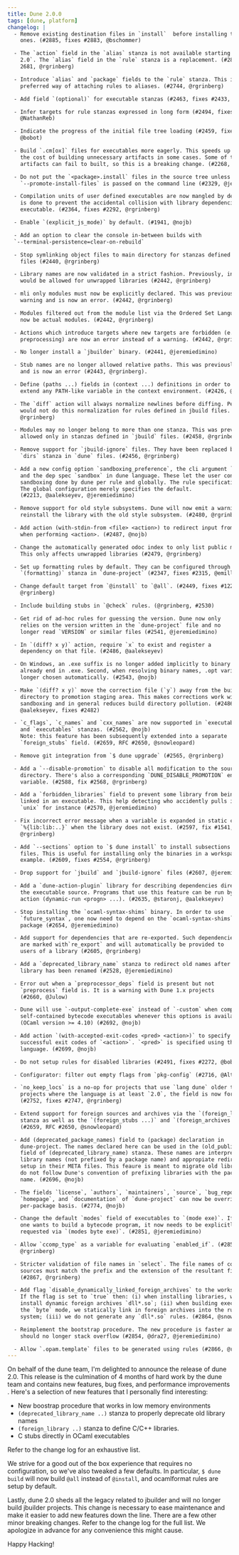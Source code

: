 ```yaml
---
title: Dune 2.0.0
tags: [dune, platform]
changelog: |
  - Remove existing destination files in `install`  before installing the new
    ones. (#2885, fixes #2883, @bschommer)

  - The `action` field in the `alias` stanza is not available starting `lang dune
    2.0`. The `alias` field in the `rule` stanza is a replacement. (#2846, fixes
    2681, @rgrinberg)

  - Introduce `alias` and `package` fields to the `rule` stanza. This is the
    preferred way of attaching rules to aliases. (#2744, @rgrinberg)

  - Add field `(optional)` for executable stanzas (#2463, fixes #2433, @bobot)

  - Infer targets for rule stanzas expressed in long form (#2494, fixes #2469,
    @NathanReb)

  - Indicate the progress of the initial file tree loading (#2459, fixes #2374,
    @bobot)

  - Build `.cm[ox]` files for executables more eagerly. This speeds up builds at
    the cost of building unnecessary artifacts in some cases. Some of these extra
    artifacts can fail to built, so this is a breaking change. (#2268, @rgrinberg)

  - Do not put the `<package>.install` files in the source tree unless `-p` or
    `--promote-install-files` is passed on the command line (#2329, @jeremiedimino)

  - Compilation units of user defined executables are now mangled by default. This
    is done to prevent the accidental collision with library dependencies of the
    executable. (#2364, fixes #2292, @rgrinberg)

  - Enable `(explicit_js_mode)` by default. (#1941, @nojb)

  - Add an option to clear the console in-between builds with
  `--terminal-persistence=clear-on-rebuild`

  - Stop symlinking object files to main directory for stanzas defined `jbuild`
    files (#2440, @rgrinberg)

  - Library names are now validated in a strict fashion. Previously, invalid names
    would be allowed for unwrapped libraries (#2442, @rgrinberg)

  - mli only modules must now be explicitly declared. This was previously a
    warning and is now an error. (#2442, @rgrinberg)

  - Modules filtered out from the module list via the Ordered Set Language must
    now be actual modules. (#2442, @rgrinberg)

  - Actions which introduce targets where new targets are forbidden (e.g.
    preprocessing) are now an error instead of a warning. (#2442, @rgrinberg)

  - No longer install a `jbuilder` binary. (#2441, @jeremiedimino)

  - Stub names are no longer allowed relative paths. This was previously a warning
    and is now an error (#2443, @rgrinberg).

  - Define (paths ...) fields in (context ...) definitions in order to set or
    extend any PATH-like variable in the context environment. (#2426, @nojb)

  - The `diff` action will always normalize newlines before diffing. Perviousy, it
    would not do this normalization for rules defined in jbuild files. (#2457,
    @rgrinberg)

  - Modules may no longer belong to more than one stanza. This was previously
    allowed only in stanzas defined in `jbuild` files. (#2458, @rgrinberg)

  - Remove support for `jbuild-ignore` files. They have been replaced by the the
    `dirs` stanza in `dune` files. (#2456, @rgrinberg)

  - Add a new config option `sandboxing_preference`, the cli argument `--sandbox`,
    and the dep spec `sandbox` in dune language. These let the user control the level of
    sandboxing done by dune per rule and globally. The rule specification takes precedence.
    The global configuration merely specifies the default.
    (#2213, @aalekseyev, @jeremiedimino)

  - Remove support for old style subsystems. Dune will now emit a warning to
    reinstall the library with the old style subsystem. (#2480, @rgrinberg)

  - Add action (with-stdin-from <file> <action>) to redirect input from <file>
    when performing <action>. (#2487, @nojb)

  - Change the automatically generated odoc index to only list public modules.
    This only affects unwrapped libraries (#2479, @rgrinberg)

  - Set up formatting rules by default. They can be configured through a new
    `(formatting)` stanza in `dune-project` (#2347, fixes #2315, @emillon)

  - Change default target from `@install` to `@all`. (#2449, fixes #1220,
    @rgrinberg)

  - Include building stubs in `@check` rules. (@rgrinberg, #2530)

  - Get rid of ad-hoc rules for guessing the version. Dune now only
    relies on the version written in the `dune-project` file and no
    longer read `VERSION` or similar files (#2541, @jeremiedimino)

  - In `(diff? x y)` action, require `x` to exist and register a
    dependency on that file. (#2486, @aalekseyev)

  - On Windows, an .exe suffix is no longer added implicitly to binary names that
    already end in .exe. Second, when resolving binary names, .opt variants are no
    longer chosen automatically. (#2543, @nojb)

  - Make `(diff? x y)` move the correction file (`y`) away from the build
    directory to promotion staging area. This makes corrections work with
    sandboxing and in general reduces build directory pollution. (#2486,
    @aalekseyev, fixes #2482)

  - `c_flags`, `c_names` and `cxx_names` are now supported in `executable`
    and `executables` stanzas. (#2562, @nojb)
    Note: this feature has been subsequently extended into a separate
    `foreign_stubs` field. (#2659, RFC #2650, @snowleopard)

  - Remove git integration from `$ dune upgrade` (#2565, @rgrinberg)

  - Add a `--disable-promotion` to disable all modification to the source
    directory. There's also a corresponding `DUNE_DISABLE_PROMOTION` environment
    variable. (#2588, fix #2568, @rgrinberg)

  - Add a `forbidden_libraries` field to prevent some library from being
    linked in an executable. This help detecting who accidently pulls in
    `unix` for instance (#2570, @jeremiedimino)

  - Fix incorrect error message when a variable is expanded in static context:
    `%{lib:lib:..}` when the library does not exist. (#2597, fix #1541,
    @rgrinberg)

  - Add `--sections` option to `$ dune install` to install subsections of .install
    files. This is useful for installing only the binaries in a workspace for
    example. (#2609, fixes #2554, @rgrinberg)

  - Drop support for `jbuild` and `jbuild-ignore` files (#2607, @jeremiedimino)

  - Add a `dune-action-plugin` library for describing dependencies direcly in
    the executable source. Programs that use this feature can be run by a new
    action (dynamic-run <progn> ...). (#2635, @staronj, @aalekseyev)

  - Stop installing the `ocaml-syntax-shims` binary. In order to use
    `future_syntax`, one now need to depend on the `ocaml-syntax-shims`
    package (#2654, @jeremiedimino)

  - Add support for dependencies that are re-exported. Such dependencies
    are marked with`re_export` and will automatically be provided to
    users of a library (#2605, @rgrinberg)

  - Add a `deprecated_library_name` stanza to redirect old names after a
    library has been renamed (#2528, @jeremiedimino)

  - Error out when a `preprocessor_deps` field is present but not
    `preprocess` field is. It is a warning with Dune 1.x projects
    (#2660, @Julow)

  - Dune will use `-output-complete-exe` instead of `-custom` when compiling
    self-contained bytecode executables whenever this options is available
    (OCaml version >= 4.10) (#2692, @nojb)

  - Add action `(with-accepted-exit-codes <pred> <action>)` to specify the set of
    successful exit codes of `<action>`. `<pred>` is specified using the predicate
    language. (#2699, @nojb)

  - Do not setup rules for disabled libraries (#2491, fixes #2272, @bobot)

  - Configurator: filter out empty flags from `pkg-config` (#2716, @AltGr)

  - `no_keep_locs` is a no-op for projects that use `lang dune` older than 2.0. In
    projects where the language is at least `2.0`, the field is now forbidden.
    (#2752, fixes #2747, @rgrinberg)

  - Extend support for foreign sources and archives via the `(foreign_library ...)`
    stanza as well as the `(foreign_stubs ...)` and `(foreign_archives ...)` fields.
    (#2659, RFC #2650, @snowleopard)

  - Add (deprecated_package_names) field to (package) declaration in
    dune-project. The names declared here can be used in the (old_public_name)
    field of (deprecated_library_name) stanza. These names are interpreted as
    library names (not prefixed by a package name) and appropiate redirections are
    setup in their META files. This feaure is meant to migrate old libraries which
    do not follow Dune's convention of prefixing libraries with the package
    name. (#2696, @nojb)

  - The fields `license`, `authors`, `maintainers`, `source`, `bug_reports`,
    `homepage`, and `documentation` of `dune-project` can now be overriden on a
    per-package basis. (#2774, @nojb)

  - Change the default `modes` field of executables to `(mode exe)`. If
    one wants to build a bytecode program, it now needs to be explicitly
    requested via `(modes byte exe)`. (#2851, @jeremiedimino)

  - Allow `ccomp_type` as a variable for evaluating `enabled_if`. (#2855, @dra27,
    @rgrinberg)

  - Stricter validation of file names in `select`. The file names of conditional
    sources must match the prefix and the extension of the resultant filename.
    (#2867, @rgrinberg)

  - Add flag `disable_dynamically_linked_foreign_archives` to the workspace file.
    If the flag is set to `true` then: (i) when installing libraries, we do not
    install dynamic foreign archives `dll*.so`; (ii) when building executables in
    the `byte` mode, we statically link in foreign archives into the runtime
    system; (iii) we do not generate any `dll*.so` rules. (#2864, @snowleopard)

  - Reimplement the bootstrap procedure. The new procedure is faster and
    should no longer stack overflow (#2854, @dra27, @jeremiedimino)

  - Allow `.opam.template` files to be generated using rules (#2866, @rgrinberg)
---
```


On behalf of the dune team, I'm delighted to announce the release of dune 2.0. This release is the culmination of 4 months of hard work by the dune team and contains new features, bug fixes, and performance improvements . Here's a selection of new features that I personally find interesting:

* New boostrap procedure that works in low memory environments
* `(deprecated_library_name ..)` stanza to properly deprecate old library names
*  `(foreign_library ..)` stanza to define C/C++ libraries.
* C stubs directly in OCaml executables

Refer to the change log for an exhaustive list.

We strive for a good out of the box experience that requires no configuration, so we've also tweaked a few defaults. In particular, `$ dune build` will now build `@all` instead of `@install`, and ocamlformat rules are setup by default.

Lastly, dune 2.0 sheds all the legacy related to jbuilder and will no longer build jbuilder projects. This change is necessary to ease maintenance and make it easier to add new features down the line. There are a few other minor breaking changes. Refer to the change log for the full list. We apologize in advance for any convenience this might cause.

Happy Hacking!

